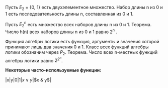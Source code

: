 Пусть $E_2$ = {0, 1} есть двухэлементное множество. Набор длины n из 0 и 1 есть последовательность длины n, составленная из 0 и 1. 

Пусть $E_2^n$ есть множество всех наборов длины n из 0 и 1. Теорема. Число h(n) всех наборов длины n из 0 и 1 равно $2^n$ .

Функция алгебры логики есть функция, аргументы и значения которой принимают лишь два значения 0 и 1. Класс всех функций алгебры логики обозначим через $P_2$. Теорема. Число всех n-местных функций алгебры логики равно $2^{2^n}$.

**Некоторые часто-используемые функции:**

|x|y|0|1|$x \vee y$|$x & y$|